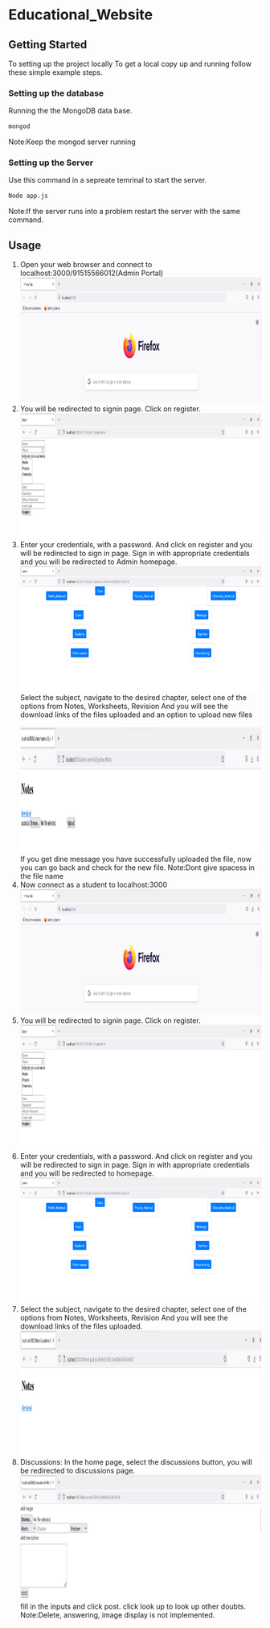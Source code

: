 # Educational_Website
<!-- PROJECT SHIELDS -->
<!--
*** I'm using markdown "reference style" links for readability.
*** Reference links are enclosed in brackets [ ] instead of parentheses ( ).
*** See the bottom of this document for the declaration of the reference variables
*** for contributors-url, forks-url, etc. This is an optional, concise syntax you may use.
*** https://www.markdownguide.org/basic-syntax/#reference-style-links
-->

<!-- GETTING STARTED -->
## Getting Started

To setting up the project locally
To get a local copy up and running follow these simple example steps.

### Setting up the database
Running the the MongoDB data base.
  ```sh
  mongod
  ```
Note:Keep the mongod server running

### Setting up the Server

Use this command in a sepreate temrinal to start the server.
  ```sh
  Node app.js
  ```
Note:If the server runs into a problem restart the server with the same command.
<!-- USAGE EXAMPLES -->
## Usage
  <ol>
    <li>
        Open your web browser and connect to localhost:3000/91515566012(Admin Portal)
      <img src="images/localhost.png" alt="Logo" width="1000" height="250">
      <br>
    </li>
    <li>
      You will be redirected to signin page. Click on register.
      <br>
      <img src="images/register_admin.png" alt="Logo" width="1000" height="250">
    </li>
    <li>
      Enter your credentials, with a password. And click on register and you will be redirected to sign in page.
      Sign in with appropriate credentials and you will be redirected to Admin homepage.
      <br>
      <img src="images/homepage_admin.png" alt="Logo" width="1000" height="250">   
      <br>
    </li>
      Select the subject, navigate to the desired chapter, select one of the options from Notes, Worksheets, Revision
      And you will see the download links of the files uploaded and an option to upload new files
      <br
      <img src="images/chapter.png" alt="Logo" width="1000" height="250">   
      <br>
      <img src="images/download_admin.png" alt="Logo" width="1000" height="250"> 
      <br>
      If you get dine message you have successfully uploaded the file, now you can go back and check for the new file.
      Note:Dont give spacess in the file name
    <li>
      Now connect as a student to localhost:3000
      <br>
      <img src="images/localhost.png" alt="Logo" width="1000" height="250">
    </li>
    <li>
      You will be redirected to signin page. Click on register.
      <br>
      <img src="images/register_admin.png" alt="Logo" width="1000" height="250">
    </li>
    <li>
      Enter your credentials, with a password. And click on register and you will be redirected to sign in page.
      Sign in with appropriate credentials and you will be redirected to homepage.
      <br>
      <img src="images/homepage_admin.png" alt="Logo" width="1000" height="250">   
    </li>
    <li>
      Select the subject, navigate to the desired chapter, select one of the options from Notes, Worksheets, Revision
      And you will see the download links of the files uploaded.  
      <br>
      <img src="images/download.png" alt="Logo" width="1000" height="250">   
    </li>
    <li>
      Discussions:
      In the home page, select the discussions button, you will be redirected to discussions page.
      <br>
      <img src="images/discussions.png" alt="Logo" width="1000" height="250">
      <br>
      fill in the inputs and click post.
      click look up to look up other doubts.
      Note:Delete, answering, image display is not implemented.
    </li>
  </ol>
